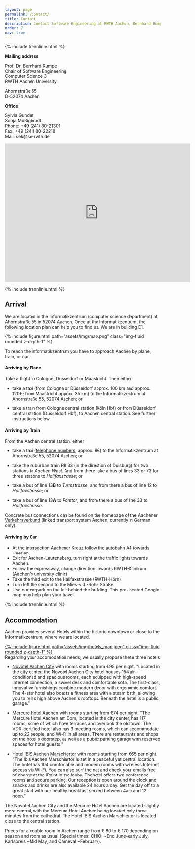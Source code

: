 ```yaml
---
layout: page
permalink: /contact/
title: Contact
description: Contact Software Engineering at RWTH Aachen, Bernhard Rumpe
order: 7
nav: true
---
```


{% include trennlinie.html %}

<div class="row justify-content-sm-center mb-5">
    <div class="col-sm-4 mt-3 mt-md-0">
      <b>Mailing address</b>
      <p>Prof. Dr. Bernhard Rumpe<br>
        Chair of Software Engineering<br>
        Computer Science 3<br>
        RWTH Aachen University</p>
      <p>Ahornstraße 55<br>
        D-52074 Aachen</p>
      <b>Office</b>
      <p>Sylvia Gunder<br>
        Sonja Müßigbrodt<br>
        Phone: +49 (241) 80-21301<br>
        Fax: +49 (241) 80-22218<br>
        Mail: sek@se-rwth.de</p>
    </div>
    <div class="col-sm-8 mt-3 mt-md-0 embed-responsive embed-responsive-4by3">
      <iframe class="embed-responsive-item" src="https://www.google.com/maps/embed?pb=!1m18!1m12!1m3!1d2522.8434214875697!2d6.057749915743329!3d50.77847607952196!2m3!1f0!2f0!3f0!3m2!1i1024!2i768!4f13.1!3m3!1m2!1s0x47c0998f62a61a93%3A0xfef0866872763b5c!2sInformatik%20der%20RWTH%20Aachen%2C%20Ahornstra%C3%9Fe%2055%2C%2052074%20Aachen!5e0!3m2!1sde!2sde!4v1638898472489!5m2!1sde!2sde" width="600" height="450" style="border:0;" allowfullscreen="" loading="lazy"></iframe>
    </div>
</div>

{% include trennlinie.html %}

## Arrival 

We are located in the Informatikzentrum (computer science department) 
at Ahornstraße 55 in 52074 Aachen. Once at the Informatikzentrum, the 
following location plan can help you to find us. We are in building E1. 

<div class="row justify-content-sm-center">
    <div class="col-sm-8 mt-3 mt-md-0">
        {% include figure.html path="assets/img/map.png" class="img-fluid rounded z-depth-1" %}
    </div>
</div>

To reach the Informatikzentrum you have to approach Aachen by plane, train, or car. 

#### Arriving by Plane

Take a flight to Cologne, Düsseldorf or Maastricht. Then either

- take a taxi (from Cologne or Düsseldorf approx. 100 km and approx. 
120€; from Maastricht approx. 35 km) to the Informatikzentrum at 
Ahornstraße 55, 52074 Aachen; or 

- take a train from Cologne central station (Köln Hbf) or from 
Düsseldorf central station (Düsseldorf Hbf), to Aachen central station. 
See further instructions below. 

#### Arriving by Train

From the Aachen central station, either

- take a taxi ([telephone 
numbers](http://www.dasoertliche.de/Themen/Taxi/Aachen.html); approx. 
8€) to the Informatikzentrum at Ahornstraße 55, 52074 Aachen; or 

- take the suburban train RB 33 (in the direction of Duisburg) for two 
stations to *Aachen West*. And from there take a bus of lines 33 or 73 
for three stations to *Halifaxstrasse*; or 

- take a bus of line 13**B** to *Turmstrasse*, and from there a bus of 
line 12 to *Halifaxstrasse*; or 

- take a bus of line 13**A** to *Ponttor*, and from there a bus of line 
33 to *Halifaxstrasse*. 

Concrete bus connections can be found on the homepage of the [Aachener 
Verkehrsverbund](https://avv.de/) (linked transport system Aachen; 
currently in German only). 

#### Arriving by Car

- At the intersection Aachener Kreuz follow the autobahn A4 towards Heerlen.
- Exit for Aachen-Laurensberg, turn right at the traffic lights towards Aachen.
- Follow the expressway, change direction towards RWTH-Klinikum (Aachen's university clinic)
- Take the third exit to the Halifaxstrasse (RWTH-Hörn)
- Turn left the second to the Mies-v.d.-Rohe Straße
- Use our carpark on the left behind the building.
This pre-located Google map may help plan your travel.

{% include trennlinie.html %}

## Accommodation

Aachen provides several Hotels within the historic downtown or close to 
the Informatikzentrum, where we are located.
<div class="row justify-content-sm-center">
    <div class="col-sm-8 mt-3 mt-md-0">
      <a href="https://www.google.de/maps/search/hotels+aachen/@50.775849,6.079345,15z?hl=en">
        {% include figure.html path="assets/img/hotels_map.jpeg" class="img-fluid rounded z-depth-1" %}
      </a>
    </div>
</div>
Regarding your accomodation needs, we usually propose these three 
hotels 

- [Novotel Aachen 
City](http://www.novotel.com/gb/hotel-3557-novotel-aachen-city/index.shtml) 
with rooms starting from €95 per night. "Located in the city center, 
the Novotel Aachen City hotel houses 154 air-conditioned and spacious 
rooms, each equipped with high-speed Internet connection, a swivel desk 
and comfortable sofa. The first-class, innovative furnishings combine 
modern decor with ergonomic comfort. The 4-star hotel also boasts a 
fitness area with a steam bath, allowing you to relax high above 
Aachen's rooftops. Beneath the hotel is a public garage." 

- [Mercure Hotel 
Aachen](http://www.mercure.com/gb/hotel-5326-mercure-hotel-aachen-am-dom/index.shtml) 
with rooms starting from €74 per night. "The Mercure Hotel Aachen am 
Dom, located in the city center, has 117 rooms, some of which have 
terraces and overlook the old town. The VDR-certified hotel also has 3 
meeting rooms, which can accommodate up to 22 people, and Wi-Fi in all 
areas. There are restaurants and shops on the hotel's doorstep, as well 
as a public parking garage with reserved spaces for hotel guests." 

- [Hotel IBIS Aachen 
Marschiertor](http://www.ibishotel.com/gb/hotel-0967-ibis-aachen-marschiertor-aix-la-chapelle/index.shtml) 
with rooms starting from €65 per night. "The Ibis Aachen Marschiertor 
is set in a peaceful yet central location. The hotel has 104 
comfortable and modern rooms with wireless Internet access via Wi-Fi. 
You can also surf the net and check your emails free of charge at the 
iPoint in the lobby. Thehotel offers two conference rooms and secure 
parking. Our reception is open around the clock and snacks and drinks 
are also available 24 hours a day. Get the day off to a great start 
with our healthy breakfast served between 4am and 12 noon." 

The Novotel Aachen City and the Mercure Hotel Aachen are located 
slightly more central, with the Mercure Hotel Aachen being located only 
three minutes from the cathedral. The Hotel IBIS Aachen Marschiertor is 
located close to the central station. 

Prices for a double room in Aachen range from € 80 to € 170 depending 
on season and room as usual (Special times: CHIO:  ~End June-early July, 
Karlspreis ~Mid May, and Carneval  ~February). 

